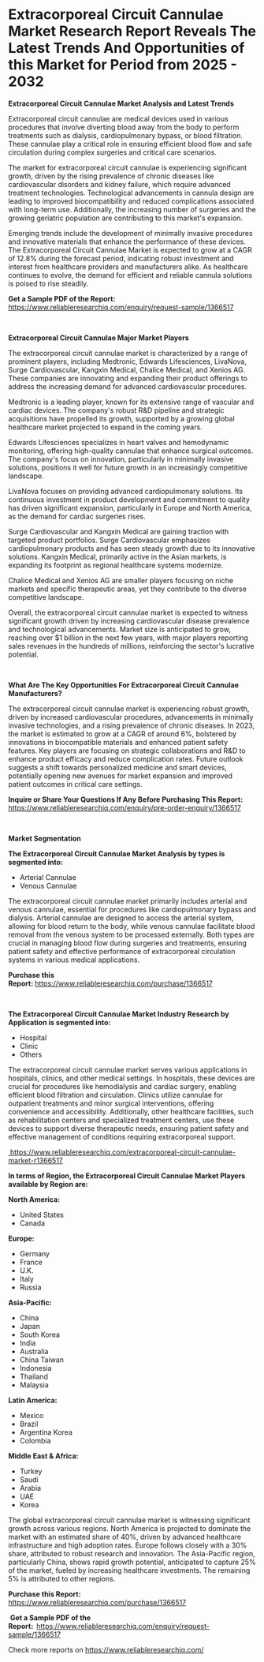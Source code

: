 <p><h1>Extracorporeal Circuit Cannulae Market Research Report Reveals The Latest Trends And Opportunities of this Market for Period from 2025 - 2032</h1></p><p><strong>Extracorporeal Circuit Cannulae Market Analysis and Latest Trends</strong></p>
<p><p>Extracorporeal circuit cannulae are medical devices used in various procedures that involve diverting blood away from the body to perform treatments such as dialysis, cardiopulmonary bypass, or blood filtration. These cannulae play a critical role in ensuring efficient blood flow and safe circulation during complex surgeries and critical care scenarios. </p><p>The market for extracorporeal circuit cannulae is experiencing significant growth, driven by the rising prevalence of chronic diseases like cardiovascular disorders and kidney failure, which require advanced treatment technologies. Technological advancements in cannula design are leading to improved biocompatibility and reduced complications associated with long-term use. Additionally, the increasing number of surgeries and the growing geriatric population are contributing to this market's expansion. </p><p>Emerging trends include the development of minimally invasive procedures and innovative materials that enhance the performance of these devices. The Extracorporeal Circuit Cannulae Market is expected to grow at a CAGR of 12.8% during the forecast period, indicating robust investment and interest from healthcare providers and manufacturers alike. As healthcare continues to evolve, the demand for efficient and reliable cannula solutions is poised to rise steadily.</p></p>
<p><strong>Get a Sample PDF of the Report:&nbsp;</strong> <a href="https://www.reliableresearchiq.com/enquiry/request-sample/1366517?utm_campaign=2655&utm_medium=2&utm_source=Github&utm_content=ia&utm_term=22032025&utm_id=extracorporeal-circuit-cannulae">https://www.reliableresearchiq.com/enquiry/request-sample/1366517</a></p>
<p>&nbsp;</p>
<p><strong>Extracorporeal Circuit Cannulae Major Market Players</strong></p>
<p><p>The extracorporeal circuit cannulae market is characterized by a range of prominent players, including Medtronic, Edwards Lifesciences, LivaNova, Surge Cardiovascular, Kangxin Medical, Chalice Medical, and Xenios AG. These companies are innovating and expanding their product offerings to address the increasing demand for advanced cardiovascular procedures.</p><p>Medtronic is a leading player, known for its extensive range of vascular and cardiac devices. The company's robust R&D pipeline and strategic acquisitions have propelled its growth, supported by a growing global healthcare market projected to expand in the coming years.</p><p>Edwards Lifesciences specializes in heart valves and hemodynamic monitoring, offering high-quality cannulae that enhance surgical outcomes. The company's focus on innovation, particularly in minimally invasive solutions, positions it well for future growth in an increasingly competitive landscape.</p><p>LivaNova focuses on providing advanced cardiopulmonary solutions. Its continuous investment in product development and commitment to quality has driven significant expansion, particularly in Europe and North America, as the demand for cardiac surgeries rises.</p><p>Surge Cardiovascular and Kangxin Medical are gaining traction with targeted product portfolios. Surge Cardiovascular emphasizes cardiopulmonary products and has seen steady growth due to its innovative solutions. Kangxin Medical, primarily active in the Asian markets, is expanding its footprint as regional healthcare systems modernize.</p><p>Chalice Medical and Xenios AG are smaller players focusing on niche markets and specific therapeutic areas, yet they contribute to the diverse competitive landscape.</p><p>Overall, the extracorporeal circuit cannulae market is expected to witness significant growth driven by increasing cardiovascular disease prevalence and technological advancements. Market size is anticipated to grow, reaching over $1 billion in the next few years, with major players reporting sales revenues in the hundreds of millions, reinforcing the sector's lucrative potential.</p></p>
<p>&nbsp;</p>
<p><strong>What Are The Key Opportunities For Extracorporeal Circuit Cannulae Manufacturers?</strong></p>
<p><p>The extracorporeal circuit cannulae market is experiencing robust growth, driven by increased cardiovascular procedures, advancements in minimally invasive technologies, and a rising prevalence of chronic diseases. In 2023, the market is estimated to grow at a CAGR of around 6%, bolstered by innovations in biocompatible materials and enhanced patient safety features. Key players are focusing on strategic collaborations and R&D to enhance product efficacy and reduce complication rates. Future outlook suggests a shift towards personalized medicine and smart devices, potentially opening new avenues for market expansion and improved patient outcomes in critical care settings.</p></p>
<p><strong>Inquire or Share Your Questions If Any Before Purchasing This Report:</strong> <a href="https://www.reliableresearchiq.com/enquiry/pre-order-enquiry/1366517?utm_campaign=2655&utm_medium=2&utm_source=Github&utm_content=ia&utm_term=22032025&utm_id=extracorporeal-circuit-cannulae">https://www.reliableresearchiq.com/enquiry/pre-order-enquiry/1366517</a></p>
<p>&nbsp;</p>
<p><strong>Market Segmentation</strong></p>
<p><strong>The Extracorporeal Circuit Cannulae Market Analysis by types is segmented into:</strong></p>
<p><ul><li>Arterial Cannulae</li><li>Venous Cannulae</li></ul></p>
<p><p>The extracorporeal circuit cannulae market primarily includes arterial and venous cannulae, essential for procedures like cardiopulmonary bypass and dialysis. Arterial cannulae are designed to access the arterial system, allowing for blood return to the body, while venous cannulae facilitate blood removal from the venous system to be processed externally. Both types are crucial in managing blood flow during surgeries and treatments, ensuring patient safety and effective performance of extracorporeal circulation systems in various medical applications.</p></p>
<p><strong>Purchase this Report:&nbsp;</strong><a href="https://www.reliableresearchiq.com/purchase/1366517?utm_campaign=2655&utm_medium=2&utm_source=Github&utm_content=ia&utm_term=22032025&utm_id=extracorporeal-circuit-cannulae">https://www.reliableresearchiq.com/purchase/1366517</a></p>
<p>&nbsp;</p>
<p><strong>The Extracorporeal Circuit Cannulae Market Industry Research by Application is segmented into:</strong></p>
<p><ul><li>Hospital</li><li>Clinic</li><li>Others</li></ul></p>
<p><p>The extracorporeal circuit cannulae market serves various applications in hospitals, clinics, and other medical settings. In hospitals, these devices are crucial for procedures like hemodialysis and cardiac surgery, enabling efficient blood filtration and circulation. Clinics utilize cannulae for outpatient treatments and minor surgical interventions, offering convenience and accessibility. Additionally, other healthcare facilities, such as rehabilitation centers and specialized treatment centers, use these devices to support diverse therapeutic needs, ensuring patient safety and effective management of conditions requiring extracorporeal support.</p></p>
<p><a href="https://www.reliableresearchiq.com/extracorporeal-circuit-cannulae-market-r1366517?utm_campaign=2655&utm_medium=2&utm_source=Github&utm_content=ia&utm_term=22032025&utm_id=extracorporeal-circuit-cannulae">&nbsp;https://www.reliableresearchiq.com/extracorporeal-circuit-cannulae-market-r1366517</a></p>
<p><strong>In terms of Region, the Extracorporeal Circuit Cannulae Market Players available by Region are:</strong></p>
<p>
    <p> <strong> North America: </strong>
        <ul>
            <li>United States</li>
            <li>Canada</li>
        </ul>
        </p> 
    <p> <strong> Europe: </strong>
        <ul>
            <li>Germany</li>
            <li>France</li>
            <li>U.K.</li>
            <li>Italy</li>
            <li>Russia</li>
        </ul>
        </p> 
    <p> <strong> Asia-Pacific: </strong>
        <ul>
            <li>China</li>
            <li>Japan</li>
            <li>South Korea</li>
            <li>India</li>
            <li>Australia</li>
            <li>China Taiwan</li>
            <li>Indonesia</li>
            <li>Thailand</li>
            <li>Malaysia</li>
        </ul>
        </p> 
    <p> <strong> Latin America: </strong>
        <ul>
            <li>Mexico</li>
            <li>Brazil</li>
            <li>Argentina Korea</li>
            <li>Colombia</li>
        </ul>
        </p> 
    <p> <strong> Middle East & Africa: </strong>
        <ul>
            <li>Turkey</li>
            <li>Saudi</li>
            <li>Arabia</li>
            <li>UAE</li>
            <li>Korea</li>
        </ul>
    </p>
    </p>
<p><p>The global extracorporeal circuit cannulae market is witnessing significant growth across various regions. North America is projected to dominate the market with an estimated share of 40%, driven by advanced healthcare infrastructure and high adoption rates. Europe follows closely with a 30% share, attributed to robust research and innovation. The Asia-Pacific region, particularly China, shows rapid growth potential, anticipated to capture 25% of the market, fueled by increasing healthcare investments. The remaining 5% is attributed to other regions.</p></p>
<p><strong>Purchase this Report: </strong><a href="https://www.reliableresearchiq.com/purchase/1366517?utm_campaign=2655&utm_medium=2&utm_source=Github&utm_content=ia&utm_term=22032025&utm_id=extracorporeal-circuit-cannulae">https://www.reliableresearchiq.com/purchase/1366517</a></p>
<p>&nbsp;<strong>Get a Sample PDF of the Report:&nbsp;&nbsp;</strong><a href="https://www.reliableresearchiq.com/enquiry/request-sample/1366517?utm_campaign=2655&utm_medium=2&utm_source=Github&utm_content=ia&utm_term=22032025&utm_id=extracorporeal-circuit-cannulae">https://www.reliableresearchiq.com/enquiry/request-sample/1366517</a></p>
<p><strong></strong></p>
<p>Check more reports on <a href="https://www.reliableresearchiq.com/?utm_campaign=2655&utm_medium=2&utm_source=Github&utm_content=ia&utm_term=22032025&utm_id=extracorporeal-circuit-cannulae">https://www.reliableresearchiq.com/</a></p>